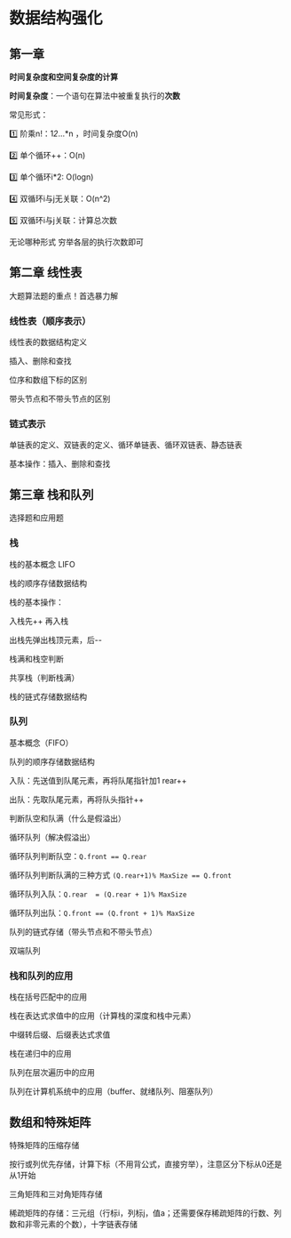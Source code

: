 # 数据结构强化

## 第一章 

**时间复杂度和空间复杂度的计算**

**时间复杂度**：一个语句在算法中被重复执行的**次数**

常见形式：

1️⃣ 阶乘n!：1*2*...*n ，时间复杂度O(n)

2️⃣ 单个循环++：O(n)

3️⃣ 单个循环i*2: O(logn)

4️⃣ 双循环i与j无关联：O(n^2)

5️⃣ 双循环i与j关联：计算总次数

无论哪种形式 穷举各层的执行次数即可


## 第二章 线性表

大题算法题的重点！首选暴力解

### 线性表（顺序表示）

线性表的数据结构定义

插入、删除和查找

位序和数组下标的区别

带头节点和不带头节点的区别

### 链式表示

单链表的定义、双链表的定义、循环单链表、循环双链表、静态链表

基本操作：插入、删除和查找


## 第三章 栈和队列

选择题和应用题

### 栈

栈的基本概念 LIFO

栈的顺序存储数据结构

栈的基本操作：

入栈先++ 再入栈

出栈先弹出栈顶元素，后--

栈满和栈空判断

共享栈（判断栈满）

栈的链式存储数据结构

### 队列 

基本概念（FIFO）

队列的顺序存储数据结构

入队：先送值到队尾元素，再将队尾指针加1 rear++

出队：先取队尾元素，再将队头指针++

判断队空和队满（什么是假溢出）

循环队列（解决假溢出）

循环队列判断队空：`Q.front == Q.rear`

循环队列判断队满的三种方式 `(Q.rear+1)% MaxSize == Q.front`

循环队列入队：`Q.rear  = (Q.rear + 1)% MaxSize`

循环队列出队：`Q.front == (Q.front + 1)% MaxSize`

队列的链式存储（带头节点和不带头节点）

双端队列

### 栈和队列的应用

栈在括号匹配中的应用

栈在表达式求值中的应用（计算栈的深度和栈中元素）

中缀转后缀、后缀表达式求值

栈在递归中的应用

队列在层次遍历中的应用

队列在计算机系统中的应用（buffer、就绪队列、阻塞队列）


## 数组和特殊矩阵

特殊矩阵的压缩存储

按行或列优先存储，计算下标（不用背公式，直接穷举），注意区分下标从0还是从1开始

三角矩阵和三对角矩阵存储

稀疏矩阵的存储：三元组（行标i，列标j，值a；还需要保存稀疏矩阵的行数、列数和非零元素的个数），十字链表存储








